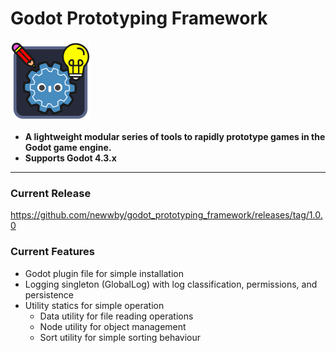 # Godot Prototyping Framework
![Logo](gpf_icon.png?raw=true "GPF Logo")

- **A lightweight modular series of tools to rapidly prototype games in the Godot game engine.**
- **Supports Godot 4.3.x**

---

### Current Release

https://github.com/newwby/godot_prototyping_framework/releases/tag/1.0.0

### Current Features

- Godot plugin file for simple installation
- Logging singleton (GlobalLog) with log classification, permissions, and persistence
- Utility statics for simple operation
  - Data utility for file reading operations
  - Node utility for object management
  - Sort utility for simple sorting behaviour
